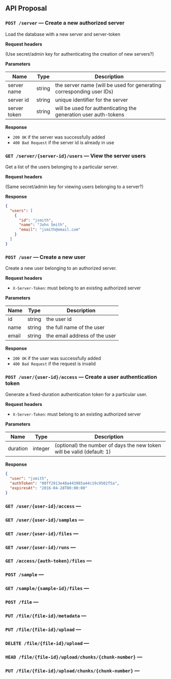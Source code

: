 ## API Proposal





### `POST /server` — Create a new authorized server

Load the database with a new server and server-token

**Request headers**

(Use secret/admin key for authenticating the creation of new servers?)

**Parameters**

 Name | Type | Description
------|------|-------------
server name | string | the server name (will be used for generating corresponding user IDs)
server id | string | unique identifier for the server
server token | string | will be used for authenticating the generation user auth-tokens

**Response**

* `200 OK` if the server was successfully added
* `400 Bad Request` if the server id is already in use





### `GET /server/{server-id}/users` — View the server users

Get a list of the users belonging to a particular server.

**Request headers**

(Same secret/admin key for viewing users belonging to a server?)

**Response**

```json
{
  "users": [
    {
      "id": "jsmith",
      "name": "John Smith",
      "email": "jsmith@email.com"
    }
  ]
}
```





### `POST /user` — Create a new user

Create a new user belonging to an authorized server.

**Request headers**

* `X-Server-Token`: must belong to an existing authorized server

**Parameters**

 Name | Type | Description
------|------|-------------
id | string | the user id
name | string | the full name of the user
email | string | the email address of the user

**Response**

* `200 OK` if the user was successfully added
* `400 Bad Request` if the request is invalid





### `POST /user/{user-id}/access` — Create a user authentication token

Generate a fixed-duration authentication token for a particular user.

**Request headers**

* `X-Server-Token`: must belong to an existing authorized server

**Parameters**

 Name | Type | Description
------|------|-------------
duration | integer | (optional) the number of days the new token will be valid (default: 1)

**Response**

```json
{
  "user": "jsmith",
  "authToken": "00ff2913e48a443985a44c19c9502f5a",
  "expiresAt": "2016-04-28T00:00:00"
}
```





### `GET /user/{user-id}/access` — 
### `GET /user/{user-id}/samples` — 
### `GET /user/{user-id}/files` —
### `GET /user/{user-id}/runs` — 
### `GET /access/{auth-token}/files` —
### `POST /sample` — 
### `GET /sample/{sample-id}/files` — 
### `POST /file` —
### `PUT /file/{file-id}/metadata` —
### `PUT /file/{file-id}/upload` —
### `DELETE /file/{file-id}/upload` —
### `HEAD /file/{file-id}/upload/chunks/{chunk-number}` —
### `PUT /file/{file-id}/upload/chunks/{chunk-number}` —
